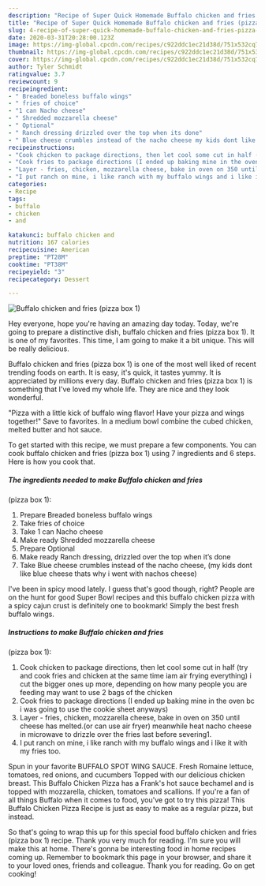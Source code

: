 ```yaml
---
description: "Recipe of Super Quick Homemade Buffalo chicken and fries (pizza box 1)"
title: "Recipe of Super Quick Homemade Buffalo chicken and fries (pizza box 1)"
slug: 4-recipe-of-super-quick-homemade-buffalo-chicken-and-fries-pizza-box-1
date: 2020-03-31T20:28:00.123Z
image: https://img-global.cpcdn.com/recipes/c922ddc1ec21d38d/751x532cq70/buffalo-chicken-and-fries-pizza-box-1-recipe-main-photo.jpg
thumbnail: https://img-global.cpcdn.com/recipes/c922ddc1ec21d38d/751x532cq70/buffalo-chicken-and-fries-pizza-box-1-recipe-main-photo.jpg
cover: https://img-global.cpcdn.com/recipes/c922ddc1ec21d38d/751x532cq70/buffalo-chicken-and-fries-pizza-box-1-recipe-main-photo.jpg
author: Tyler Schmidt
ratingvalue: 3.7
reviewcount: 9
recipeingredient:
- " Breaded boneless buffalo wings"
- " fries of choice"
- "1 can Nacho cheese"
- " Shredded mozzarella cheese"
- " Optional"
- " Ranch dressing drizzled over the top when its done"
- " Blue cheese crumbles instead of the nacho cheese my kids dont like blue cheese thats why i went with nachos cheese"
recipeinstructions:
- "Cook chicken to package directions, then let cool some cut in half (try and cook fries and chicken at the same time iam air frying everything) i cut the bigger ones up more, depending on how many people you are feeding may want to use 2 bags of the chicken"
- "Cook fries to package directions (I ended up baking mine in the oven bc i was going to use the cookie sheet anyways)"
- "Layer - fries, chicken, mozzarella cheese, bake in oven on 350 until cheese has melted.(or can use air fryer) meanwhile heat nacho cheese in microwave to drizzle over the fries last before severing"
- "I put ranch on mine, i like ranch with my buffalo wings and i like it with my fries too."
categories:
- Recipe
tags:
- buffalo
- chicken
- and

katakunci: buffalo chicken and 
nutrition: 167 calories
recipecuisine: American
preptime: "PT28M"
cooktime: "PT38M"
recipeyield: "3"
recipecategory: Dessert

---
```



![Buffalo chicken and fries
(pizza box 1)](https://img-global.cpcdn.com/recipes/c922ddc1ec21d38d/751x532cq70/buffalo-chicken-and-fries-pizza-box-1-recipe-main-photo.jpg)

Hey everyone, hope you're having an amazing day today. Today, we're going to prepare a distinctive dish, buffalo chicken and fries
(pizza box 1). It is one of my favorites. This time, I am going to make it a bit unique. This will be really delicious.

Buffalo chicken and fries
(pizza box 1) is one of the most well liked of recent trending foods on earth. It is easy, it's quick, it tastes yummy. It is appreciated by millions every day. Buffalo chicken and fries
(pizza box 1) is something that I've loved my whole life. They are nice and they look wonderful.

\"Pizza with a little kick of buffalo wing flavor! Have your pizza and wings together!\" Save to favorites. In a medium bowl combine the cubed chicken, melted butter and hot sauce.


To get started with this recipe, we must prepare a few components. You can cook buffalo chicken and fries
(pizza box 1) using 7 ingredients and 6 steps. Here is how you cook that.

##### The ingredients needed to make Buffalo chicken and fries
(pizza box 1):

1. Prepare  Breaded boneless buffalo wings
1. Take  fries of choice
1. Take 1 can Nacho cheese
1. Make ready  Shredded mozzarella cheese
1. Prepare  Optional
1. Make ready  Ranch dressing, drizzled over the top when it’s done
1. Take  Blue cheese crumbles instead of the nacho cheese, (my kids dont like blue cheese thats why i went with nachos cheese)


I\'ve been in spicy mood lately. I guess that\'s good though, right? People are on the hunt for good Super Bowl recipes and this buffalo chicken pizza with a spicy cajun crust is definitely one to bookmark! Simply the best fresh buffalo wings. 

##### Instructions to make Buffalo chicken and fries
(pizza box 1):

1. Cook chicken to package directions, then let cool some cut in half (try and cook fries and chicken at the same time iam air frying everything) i cut the bigger ones up more, depending on how many people you are feeding may want to use 2 bags of the chicken
1. Cook fries to package directions (I ended up baking mine in the oven bc i was going to use the cookie sheet anyways)
1. Layer - fries, chicken, mozzarella cheese, bake in oven on 350 until cheese has melted.(or can use air fryer) meanwhile heat nacho cheese in microwave to drizzle over the fries last before severing1. 
1. I put ranch on mine, i like ranch with my buffalo wings and i like it with my fries too.


Spun in your favorite BUFFALO SPOT WING SAUCE. Fresh Romaine lettuce, tomatoes, red onions, and cucumbers Topped with our delicious chicken breast. This Buffalo Chicken Pizza has a Frank\'s hot sauce bechamel and is topped with mozzarella, chicken, tomatoes and scallions. If you\'re a fan of all things Buffalo when it comes to food, you\'ve got to try this pizza! This Buffalo Chicken Pizza Recipe is just as easy to make as a regular pizza, but instead. 

So that's going to wrap this up for this special food buffalo chicken and fries
(pizza box 1) recipe. Thank you very much for reading. I'm sure you will make this at home. There's gonna be interesting food in home recipes coming up. Remember to bookmark this page in your browser, and share it to your loved ones, friends and colleague. Thank you for reading. Go on get cooking!

